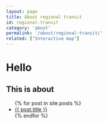 ```yaml
---
layout: page
title: About regional transit
id: regional-transit
category: 'about'
permalink: '/about/regional-transit/'
related: ["Interactive map"]
---
```


# Hello

## This is about

<ul>
  {% for post in site.posts %}
    <li>
      <a href="{{ post.url }}">{{ post.title }}</a>
    </li>
  {% endfor %}
</ul>